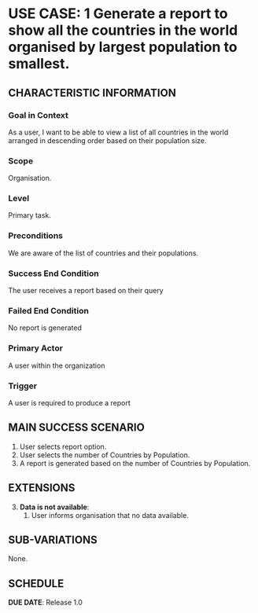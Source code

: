 # USE CASE: 1 Generate a report to show all the countries in the world organised by largest population to smallest.

## CHARACTERISTIC INFORMATION

### Goal in Context


As a user, I want to be able to view a list of all countries in the world arranged in descending order based on their population size.

### Scope

Organisation.

### Level

Primary task.

### Preconditions

We are aware of the list of countries and their populations.

### Success End Condition

The user receives a report based on their query

### Failed End Condition

No report is generated

### Primary Actor

A user within the organization

### Trigger

A user is required to produce a report

## MAIN SUCCESS SCENARIO

1. User selects report option.
2. User selects the number of Countries by Population.
3. A report is generated based on the number of Countries by Population.


## EXTENSIONS

3. **Data is not available**:
    1. User informs organisation that no data available.

## SUB-VARIATIONS

None.

## SCHEDULE

**DUE DATE**: Release 1.0